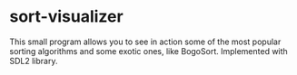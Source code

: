 # sort-visualizer
This small program allows you to see in action some of the most popular sorting algorithms and some exotic ones, like BogoSort. Implemented with SDL2 library.
